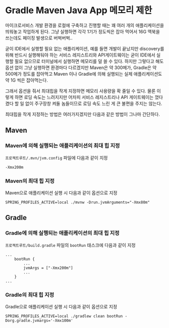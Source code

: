 # Gradle Maven Java App 메모리 제한

마이크로서비스 개발 환경을 로컬에 구축하고 진행할 때는 꽤 여러 개의 애플리케이션을 띄워놓고 작업하게 된다. 그냥 실행하면 각각 1기가 정도씩은 잡아 먹어서 16G 맥북을 쓰는데도 페이징 발생으로 버벅버벅..

굳이 IDE에서 실행할 필요 없는 애플리케이션, 예를 들면 개발이 끝났지만 discovery를 위해 반드시 실행해둬야 하는 서비스 레지스트리와 API게이트웨이는 굳이 IDE에서 실행할 필요 없으므로 터미널에서 실행하면 메모리를 덜 쓸 수 있다. 하지만 그렇다고 해도 옵션 없이 그냥 실행하면 환경마다 다르겠지만 Maven은 약 300메가, Gradle은 약 500메가 정도를 잡아먹고 Maven 이나 Gradle에 의해 실행되는 실제 애플리케이션도 약 1G 씩은 잡아먹는다.

그래서 옵션을 줘서 최대힙을 작게 지정하면 메모리 사용량을 확 줄일 수 있다. 물론 이렇게 하면 로딩 속도는 느려지지만 어차피 서비스 레지스트리나 API 게이트웨이는 껐다켰다 할 일 없이 주구장창 켜둘 놈들이므로 로딩 속도 느린 게 큰 불편을 주지는 않는다.

최대힙을 작게 지정하는 방법은 여러가지겠지만 다음과 같은 방법이 그나마 간단하다.

## Maven

### Maven에 의해 실행되는 애플리케이션의 최대 힙 지정

`프로젝트루트/.mvn/jvm.config` 파일에 다음과 같이 지정

```
-Xmx200m
```

### Maven의 최대 힙 지정

Maven으로 애플리케이션 실행 시 다음과 같이 옵션으로 지정

```
SPRING_PROFILES_ACTIVE=local ./mvnw -Drun.jvmArguments="-Xmx80m"
```

## Gradle

### Gradle에 의해 실행되는 애플리케이션의 최대 힙 지정

`프로젝트루트/build.gradle` 파일의 `bootRun` 태스크에 다음과 같이 지정

```
...
    bootRun {
        ...
        jvmArgs = ["-Xmx200m"]
        ...
    }
...
```

### Gradle의 최대 힙 지정

Gradle으로 애플리케이션 실행 시 다음과 같이 옵션으로 지정

```
SPRING_PROFILES_ACTIVE=local ./gradlew clean bootRun -Dorg.gradle.jvmargs='-Xmx100m'
```


